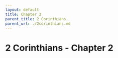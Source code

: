 ```yaml
---
layout: default
title: Chapter 2
parent_title: 2 Corinthians
parent_url: ./2corinthians.md
---
```


# 2 Corinthians - Chapter 2

